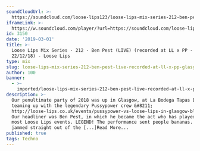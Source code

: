```yaml
---
soundCloudUrl: >-
  https://soundcloud.com/loose-lips123/loose-lips-mix-series-212-ben-pest-live-recorded-at-ll-x-pp-glasgow-221218
iframeLink: >-
  https://w.soundcloud.com/player/?url=https://soundcloud.com/loose-lips123/loose-lips-mix-series-212-ben-pest-live-recorded-at-ll-x-pp-glasgow-221218&color=00aabb&auto_play=false&hide_related=false&show_comments=true&show_user=true&show_reposts=false
id: 3150
date: '2019-03-01'
title: >-
  Loose Lips Mix Series - 212 - Ben Pest (LIVE) (recorded at LL x PP - Glasgow,
  22/12/18) - Loose Lips
type: mix
slug: loose-lips-mix-series-212-ben-pest-live-recorded-at-ll-x-pp-glasgow-22-12-18
author: 100
banner:
  - >-
    imported/loose-lips-mix-series-212-ben-pest-live-recorded-at-ll-x-pp-glasgow-22-12-18/image3150.jpeg
description: >-
  Our penultimate party of 2018 was up in Glasgow, at La Bodega Tapas Bar,
  teaming up with the legendary Pussypower crew &#8211;
  http://loose-lips.co.uk/events/pussypower-vs-loose-lips-in-glasgow-bleepmas-bash.
  Our headliner was Ben Pest, in which he became the act who has played at the
  most Loose Lips events. LEGEND! The performance sent people bananas. Live,
  jammed straight out of the [...]Read More...
published: true
tags: Techno
---
```

